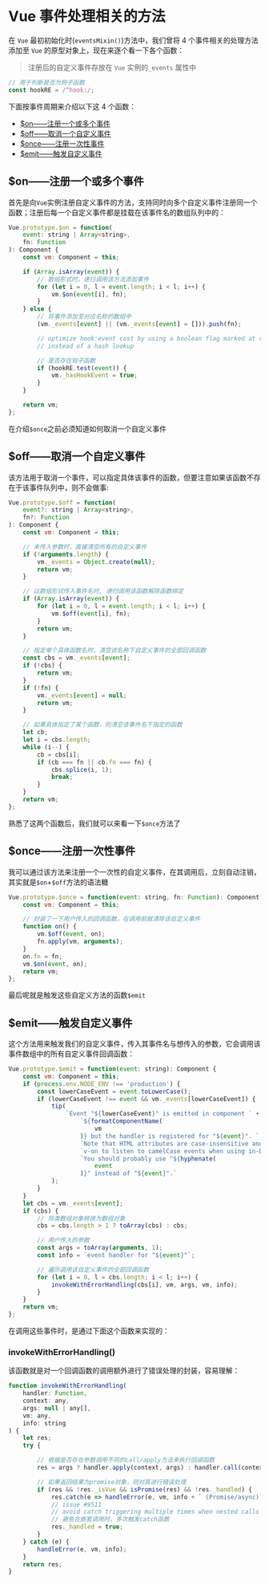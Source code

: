# Vue 事件处理相关的方法

在 `Vue` 最初初始化时(`eventsMixin()`)方法中，我们曾将 4 个事件相关的处理方法添加至 `Vue` 的原型对象上，现在来逐个看一下各个函数：

> 注册后的自定义事件存放在 `Vue` 实例的`_events` 属性中

```js
// 用于判断是否为狗子函数
const hookRE = /^hook:/;
```

下面按事件周期来介绍以下这 4 个函数：

- [$on——注册一个或多个事件](#on%e6%b3%a8%e5%86%8c%e4%b8%80%e4%b8%aa%e6%88%96%e5%a4%9a%e4%b8%aa%e4%ba%8b%e4%bb%b6)
- [$off——取消一个自定义事件](#off%e5%8f%96%e6%b6%88%e4%b8%80%e4%b8%aa%e8%87%aa%e5%ae%9a%e4%b9%89%e4%ba%8b%e4%bb%b6)
- [$once——注册一次性事件](#once%e6%b3%a8%e5%86%8c%e4%b8%80%e6%ac%a1%e6%80%a7%e4%ba%8b%e4%bb%b6)
- [$emit——触发自定义事件](#emit%e8%a7%a6%e5%8f%91%e8%87%aa%e5%ae%9a%e4%b9%89%e4%ba%8b%e4%bb%b6)

## $on——注册一个或多个事件

首先是向`Vue`实例注册自定义事件的方法，支持同时向多个自定义事件注册同一个函数；注册后每一个自定义事件都是挂载在该事件名的数组队列中的：

```js
Vue.prototype.$on = function(
    event: string | Array<string>,
    fn: Function
): Component {
    const vm: Component = this;

    if (Array.isArray(event)) {
        // 数组形式时，递归调用该方法添加事件
        for (let i = 0, l = event.length; i < l; i++) {
            vm.$on(event[i], fn);
        }
    } else {
        // 将事件添加至对应名称的数组中
        (vm._events[event] || (vm._events[event] = [])).push(fn);

        // optimize hook:event cost by using a boolean flag marked at registration
        // instead of a hash lookup

        // 是否存在钩子函数
        if (hookRE.test(event)) {
            vm._hasHookEvent = true;
        }
    }

    return vm;
};
```

在介绍`$once`之前必须知道如何取消一个自定义事件

## $off——取消一个自定义事件

该方法用于取消一个事件，可以指定具体该事件的函数，但要注意如果该函数不存在于该事件队列中，则不会做事:

```js
Vue.prototype.$off = function(
    event?: string | Array<string>,
    fn?: Function
): Component {
    const vm: Component = this;

    // 未传入参数时，直接清空所有的自定义事件
    if (!arguments.length) {
        vm._events = Object.create(null);
        return vm;
    }

    // 以数组形式传入事件名时, 递归调用该函数解除函数绑定
    if (Array.isArray(event)) {
        for (let i = 0, l = event.length; i < l; i++) {
            vm.$off(event[i], fn);
        }
        return vm;
    }

    // 指定单个具体函数名时，清空该名称下自定义事件的全部回调函数
    const cbs = vm._events[event];
    if (!cbs) {
        return vm;
    }
    if (!fn) {
        vm._events[event] = null;
        return vm;
    }

    // 如果具体指定了某个函数，则清空该事件名下指定的函数
    let cb;
    let i = cbs.length;
    while (i--) {
        cb = cbs[i];
        if (cb === fn || cb.fn === fn) {
            cbs.splice(i, 1);
            break;
        }
    }
    return vm;
};
```

熟悉了这两个函数后，我们就可以来看一下`$once`方法了

## $once——注册一次性事件

我可以通过该方法来注册一个一次性的自定义事件，在其调用后，立刻自动注销，其实就是`$on`+`$off`方法的语法糖

```js
Vue.prototype.$once = function(event: string, fn: Function): Component {
    const vm: Component = this;

    // 封装了一下用户传入的回调函数，在调用前就清除该自定义事件
    function on() {
        vm.$off(event, on);
        fn.apply(vm, arguments);
    }
    on.fn = fn;
    vm.$on(event, on);
    return vm;
};
```

最后呢就是触发这些自定义方法的函数`$emit`

## $emit——触发自定义事件

这个方法用来触发我们的自定义事件，传入其事件名与想传入的参数，它会调用该事件数组中的所有自定义事件回调函数：

```js
Vue.prototype.$emit = function(event: string): Component {
    const vm: Component = this;
    if (process.env.NODE_ENV !== 'production') {
        const lowerCaseEvent = event.toLowerCase();
        if (lowerCaseEvent !== event && vm._events[lowerCaseEvent]) {
            tip(
                `Event "${lowerCaseEvent}" is emitted in component ` +
                    `${formatComponentName(
                        vm
                    )} but the handler is registered for "${event}". ` +
                    `Note that HTML attributes are case-insensitive and you cannot use ` +
                    `v-on to listen to camelCase events when using in-DOM templates. ` +
                    `You should probably use "${hyphenate(
                        event
                    )}" instead of "${event}".`
            );
        }
    }
    let cbs = vm._events[event];
    if (cbs) {
        // 将类数组对象转换为数组对象
        cbs = cbs.length > 1 ? toArray(cbs) : cbs;

        // 用户传入的参数
        const args = toArray(arguments, 1);
        const info = `event handler for "${event}"`;

        // 遍历调用该自定义事件的全部回调函数
        for (let i = 0, l = cbs.length; i < l; i++) {
            invokeWithErrorHandling(cbs[i], vm, args, vm, info);
        }
    }
    return vm;
};
```

在调用这些事件时，是通过下面这个函数来实现的：

### invokeWithErrorHandling()

该函数就是对一个回调函数的调用额外进行了错误处理的封装，容易理解：

```js
function invokeWithErrorHandling(
    handler: Function,
    context: any,
    args: null | any[],
    vm: any,
    info: string
) {
    let res;
    try {

        // 根据是否存在参数调用不同的call/apply方法来执行回调函数
        res = args ? handler.apply(context, args) : handler.call(context);

        // 如果返回结果为promise对象，则对其进行错误处理
        if (res && !res._isVue && isPromise(res) && !res._handled) {
            res.catch(e => handleError(e, vm, info + ` (Promise/async)`));
            // issue #9511
            // avoid catch triggering multiple times when nested calls
            // 避免在嵌套调用时，多次触发catch函数
            res._handled = true;
        }
    } catch (e) {
        handleError(e, vm, info);
    }
    return res;
}
```
